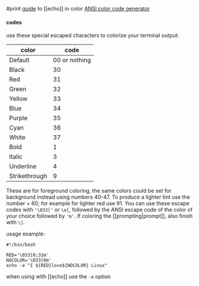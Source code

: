 #print
[guide](https://linuxhandbook.com/change-echo-output-color/) to [[echo]] in color
[ANSI color code generator](https://ansi.gabebanks.net/index.html)

#### codes
use these special escaped characters to colorize your terminal output:

|color|code|
|---|---|
|Default|00 or nothing
|Black  |30
|Red    |31
|Green  |32
|Yellow |33
|Blue   |34
|Purple |35
|Cyan   |36
|White  |37
|Bold|1
|Italic|3
|Underline|4
|Strikethrough|9

These are for foreground coloring, the same colors could be set for background instead using numbers 40-47.
To produce a lighter tint use the number + 60; for example for lighter red use 91.
You can use these escape codes with `'\033['` or `\e[`, followed by the ANSI escape code of the color of your choice followed by `'m'`. If coloring the [[prompting|prompt]], also finish with `\]`.

usage example:
```shell
#!/bin/bash

RED='\033[0;31m'
NOCOLOR='\033[0m'
echo -e "I ${RED}love${NOCOLOR} Linux"
```
when using with [[echo]] use the `-e` option
